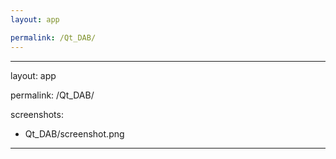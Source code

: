 ```yaml
---
layout: app

permalink: /Qt_DAB/
---
```

---
layout: app

permalink: /Qt_DAB/

screenshots:
  - Qt_DAB/screenshot.png
---
